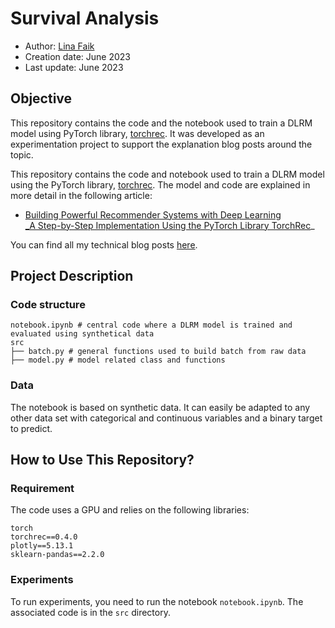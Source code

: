 # Survival Analysis

- Author: [Lina Faik](https://www.linkedin.com/in/lina-faik/)
- Creation date: June 2023
- Last update: June 2023

## Objective

This repository contains the code and the notebook used to train a DLRM model using PyTorch library, [torchrec](https://pytorch.org/torchrec/).
It was developed as an experimentation project to support the explanation blog posts around the topic. 

This repository contains the code and notebook used to train a DLRM model using the PyTorch library, [torchrec](https://pytorch.org/torchrec/). 
The model and code are explained in more detail in the following article:
- [Building Powerful Recommender Systems with Deep Learning  
_A Step-by-Step Implementation Using the PyTorch Library TorchRec](https://towardsdatascience.com/building-powerful-recommender-systems-with-deep-learning-d8a919c52119)_

<div class="alert alert-block alert-info"> You can find all my technical blog posts <a href = https://linafaik.medium.com/>here</a>. </div>

## Project Description

### Code structure

```
notebook.ipynb # central code where a DLRM model is trained and evaluated using synthetical data
src
├── batch.py # general functions used to build batch from raw data        
├── model.py # model related class and functions
```

### Data

The notebook is based on synthetic data. 
It can easily be adapted to any other data set with categorical and continuous variables and a binary target to predict.

## How to Use This Repository?

### Requirement

The code uses a GPU and relies on the following libraries:

```
torch
torchrec==0.4.0
plotly==5.13.1
sklearn-pandas==2.2.0
```

### Experiments

To run experiments, you need to run the notebook `notebook.ipynb`.
The associated code is in the `src` directory.
